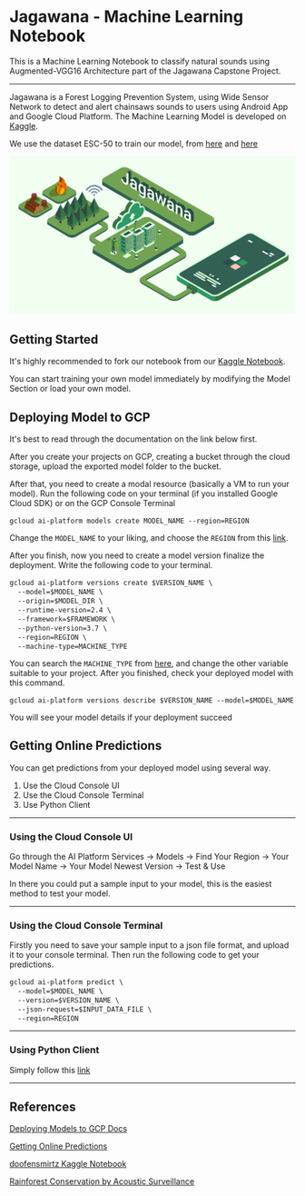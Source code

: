 # Jagawana - Machine Learning Notebook

This is a Machine Learning Notebook to classify natural sounds using Augmented-VGG16 Architecture part of the Jagawana Capstone Project.

---

Jagawana is a Forest Logging Prevention System, using Wide Sensor Network to detect and alert chainsaws sounds to users using Android App and Google Cloud Platform. The Machine Learning Model is developed on [Kaggle](https://www.kaggle.com/nicorenaldo/jagawana-forest-logging-detection/). 

We use the dataset ESC-50 to train our model, from [here](https://github.com/karolpiczak/ESC-50) and [here](https://www.kaggle.com/mmoreaux/environmental-sound-classification-50) 

<img src="img/Illustration.png" width="800px"/>

## Getting Started

It's highly recommended to fork our notebook from our [Kaggle Notebook](https://www.kaggle.com/nicorenaldo/jagawana-forest-logging-detection/).

You can start training your own model immediately by modifying the Model Section or load your own model.

## Deploying Model to GCP
It's best to read through the documentation on the link below first. 

After you create your projects on GCP, creating a bucket through the cloud storage, upload the exported model folder to the bucket.

After that, you need to create a modal resource (basically a VM to run your model). Run the following code on your terminal (if you installed Google Cloud SDK) or on the GCP Console Terminal
```
gcloud ai-platform models create MODEL_NAME --region=REGION
```
Change the `MODEL_NAME` to your liking, and choose the `REGION` from this [link](https://cloud.google.com/compute/docs/regions-zones#available).

After you finish, now you need to create a model version finalize the deployment. Write the following code to your terminal.
```
gcloud ai-platform versions create $VERSION_NAME \
  --model=$MODEL_NAME \
  --origin=$MODEL_DIR \
  --runtime-version=2.4 \
  --framework=$FRAMEWORK \
  --python-version=3.7 \
  --region=REGION \
  --machine-type=MACHINE_TYPE
```
You can search the `MACHINE_TYPE` from [here](https://cloud.google.com/ai-platform/prediction/docs/machine-types-online-prediction), and change the other variable suitable to your project. After you finished, check your deployed model with this command.
```
gcloud ai-platform versions describe $VERSION_NAME --model=$MODEL_NAME
```
You will see your model details if your deployment succeed

## Getting Online Predictions
You can get predictions from your deployed model using several way.
1. Use the Cloud Console UI
2. Use the Cloud Console Terminal
3. Use Python Client

---
### Using the Cloud Console UI
Go through the AI Platform Services -> Models -> Find Your Region -> Your Model Name -> Your Model Newest Version -> Test & Use

In there you could put a sample input to your model, this is the easiest method to test your model.

---
### Using the Cloud Console Terminal

Firstly you need to save your sample input to a json file format, and upload it to your console terminal. Then run the following code to get your predictions.
```
gcloud ai-platform predict \
  --model=$MODEL_NAME \
  --version=$VERSION_NAME \
  --json-request=$INPUT_DATA_FILE \
  --region=REGION
```

---
### Using Python Client
Simply follow this [link](https://cloud.google.com/ai-platform/prediction/docs/online-predict#python)

---
## References

[Deploying Models to GCP Docs](https://cloud.google.com/ai-platform/prediction/docs/deploying-models#gcloud_1)

[Getting Online Predictions](https://cloud.google.com/ai-platform/prediction/docs/online-predict#requesting_predictions)

[doofensmirtz Kaggle Notebook](https://www.kaggle.com/doofensmirtz/85-validation-accuracy-tensorflow)

[Rainforest Conservation by Acoustic Surveillance](https://arxiv.org/abs/1908.07517)



